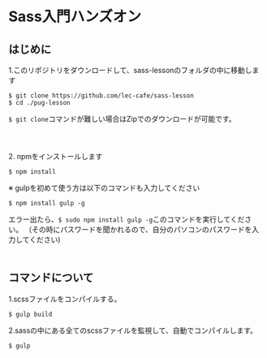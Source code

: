 # Sass入門ハンズオン

## はじめに

1\.このリポジトリをダウンロードして、sass-lessonのフォルダの中に移動します

```
$ git clone https://github.com/lec-cafe/sass-lesson
$ cd ./pug-lesson
```

`$ git clone`コマンドが難しい場合はZipでのダウンロードが可能です。  
　  
　

2\. npmをインストールします

```
$ npm install
```

※ gulpを初めて使う方は以下のコマンドも入力してください


```
$ npm install gulp -g
```
エラー出たら、`$ sudo npm install gulp -g`このコマンドを実行してください。
（その時にパスワードを聞かれるので、自分のパソコンのパスワードを入力してください) 
　  
　



## コマンドについて

1\.scssファイルをコンパイルする。

```
$ gulp build
```


2\.sassの中にある全てのscssファイルを監視して、自動でコンパイルします。

```
$ gulp
```
